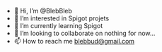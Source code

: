 - 👋 Hi, I’m @BlebBleb
- 👀 I’m interested in Spigot projets
- 🌱 I’m currently learning Spigot
- 💞️ I’m looking to collaborate on nothing for now...
- 📫 How to reach me blebbud@gmail.com

<!---
BlebBleb/BlebBleb is a ✨ special ✨ repository because its `README.md` (this file) appears on your GitHub profile.
You can click the Preview link to take a look at your changes.
--->
